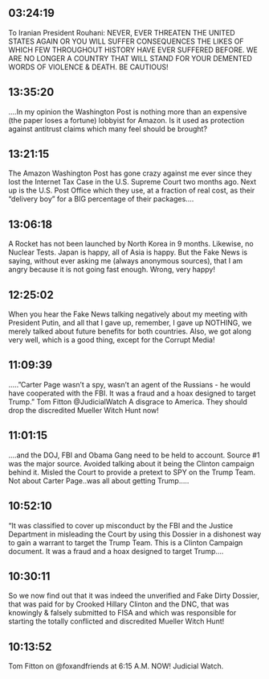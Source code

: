 ## 03:24:19
To Iranian President Rouhani: NEVER, EVER THREATEN THE UNITED STATES AGAIN OR YOU WILL SUFFER CONSEQUENCES THE LIKES OF WHICH FEW THROUGHOUT HISTORY HAVE EVER SUFFERED BEFORE. WE ARE NO LONGER A COUNTRY THAT WILL STAND FOR YOUR DEMENTED WORDS OF VIOLENCE &amp; DEATH. BE CAUTIOUS!
## 13:35:20
....In my opinion the Washington Post is nothing more than an expensive (the paper loses a fortune) lobbyist for Amazon. Is it used as protection against antitrust claims which many feel should be brought?
## 13:21:15
The Amazon Washington Post has gone crazy against me ever since they lost the Internet Tax Case in the U.S. Supreme Court two months ago. Next up is the U.S. Post Office which they use, at a fraction of real cost, as their “delivery boy” for a BIG percentage of their packages....
## 13:06:18
A Rocket has not been launched by North Korea in 9 months. Likewise, no Nuclear Tests. Japan is happy, all of Asia is happy. But the Fake News is saying, without ever asking me (always anonymous sources), that I am angry because it is not going fast enough. Wrong, very happy!
## 12:25:02
When you hear the Fake News talking negatively about my meeting with President Putin, and all that I gave up, remember, I gave up NOTHING, we merely talked about future benefits for both countries. Also, we got along very well, which is a good thing, except for the Corrupt Media!
## 11:09:39
.....”Carter Page wasn’t a spy, wasn’t an agent of the Russians - he would have cooperated with the FBI. It was a fraud and a hoax designed to target Trump.” Tom Fitton @JudicialWatch A disgrace to America. They should drop the discredited Mueller Witch Hunt now!
## 11:01:15
....and the DOJ, FBI and Obama Gang need to be held to account. Source #1 was the major source. Avoided talking about it being the Clinton campaign behind it. Misled the Court to provide a pretext to SPY on the Trump Team. Not about Carter Page..was all about getting Trump.....
## 10:52:10
“It was classified to cover up misconduct by the FBI and the Justice Department in misleading the Court by using this Dossier in a dishonest way to gain a warrant to target the Trump Team. This is a Clinton Campaign document. It was a fraud and a hoax designed to target Trump....
## 10:30:11
So we now find out that it was indeed the unverified and Fake Dirty Dossier, that was paid for by Crooked Hillary Clinton and the DNC, that was knowingly &amp; falsely submitted to FISA and which was responsible for starting the totally conflicted and discredited Mueller Witch Hunt!
## 10:13:52
Tom Fitton on @foxandfriends at 6:15 A.M. NOW! Judicial Watch.
